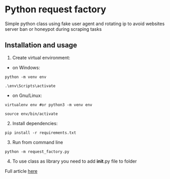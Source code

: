 # Python request factory
Simple python class using fake user agent and rotating ip to avoid websites server ban or honeypot during scraping tasks

## Installation and usage

1. Create virtual environment:

- on Windows:
```
python -m venv env

.\env\Scripts\activate
```

- on Gnu/Linux:
```
virtualenv env #or python3 -m venv env

source env/bin/activate
```

2. Install dependencies:

```
pip install -r requirements.txt
```

3. Run from command line
```
python -m request_factory.py
```

4. To use class as library you need to add __init__.py file to folder

Full article [here](https://www.paolotine.it/webscraping-in-python-rotazione-di-proxy-e-fake-user-agent/)